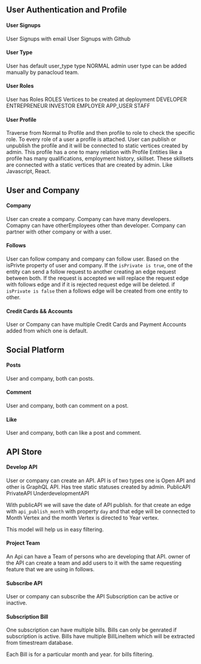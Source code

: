 ## User Authentication and Profile

#### User Signups
User Signups with email
User Signups with Github

#### User Type
User has default user_type type NORMAL
admin user type can be added manually by panacloud team.

#### User Roles
User has Roles
ROLES Vertices to be created at deployment
DEVELOPER
ENTREPRENEUR
INVESTOR 
EMPLOYER
APP_USER STAFF 

#### User Profile

Traverse from Normal to Profile and then profile to role to check the specific role.
To every role of a user a profile is attached.
User can publish or unpublish the profile and it will be connected to static vertices created by admin.
This profile has a one to many relation with Profile Entities like a profile has many qualifications, employment history, skillset.
These skillsets are connected with a static vertices that are created by admin. Like Javascript, React.

## User and Company

#### Company
User can create a company.
Company can have many developers.
Comapny can have otherEmployees other than developer.
Company can partner with other company or with a user.

#### Follows

User can follow company and company can follow user.
Based on the isPrivte property of user and company.
If the `isPrivate is true`, one of the entity can send a follow request to another creating an edge request between both. If the request is accepted we will replace the request edge with follows edge and if it is rejected request edge will be deleted.
if `isPrivate is false` then a follows edge will be created from one entity to other.

#### Credit Cards && Accounts
User or Company can have multiple Credit Cards and Payment Accounts added from which one is default.

## Social Platform

#### Posts
User and company, both can posts.

#### Comment
User and company, both can comment on a post.

#### Like
User and company, both can like a post and comment.

## API Store

#### Develop API 

User or company can create an API. API is of two types one is Open API and other is GraphQL API.
Has tree static statuses created by admin.
PublicAPI
PrivateAPI
UnderdevelopmentAPI

With publicAPI we will save the date of API publish. for that create an edge with `api_publish_month` with property `day` and that edge will be connected to Month Vertex and the month Vertex is directed to Year vertex.

This model will help us in easy filtering.

#### Project Team

An Api can have a Team of persons who are developing that API.
owner of the API can create a team and add users to it with the same requesting feature that we are using in follows.

#### Subscribe API

User or company can subscribe the API
Subscription can be active or inactive.

#### Subscription Bill

One subscription can have multiple bills.
Bills can only be genrated if subscription is active.
Bills have multiple BillLineItem which will be extracted from timestream database.

Each Bill is for a particular month and year. for bills filtering.

